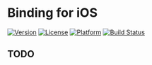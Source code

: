 # Binding for iOS

[![Version](https://img.shields.io/cocoapods/v/ETBinding.svg?style=flat)](http://cocoapods.org/pods/ETBinding)
[![License](https://img.shields.io/cocoapods/l/ETBinding.svg?style=flat)](http://cocoapods.org/pods/ETBinding)
[![Platform](https://img.shields.io/cocoapods/p/ETBinding.svg?style=flat)](http://cocoapods.org/pods/ETBinding)
[![Build Status](https://travis-ci.org/EtneteraMobile/ETBinding.svg?branch=master)](https://travis-ci.org/EtneteraMobile/ETBinding)

## TODO